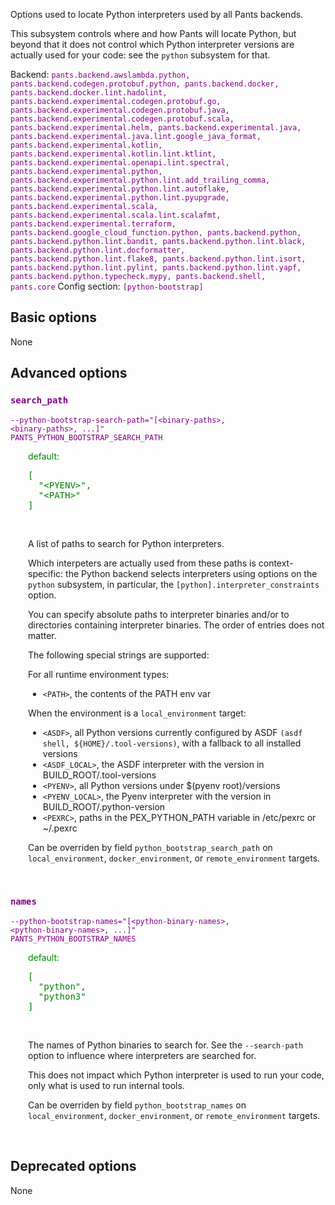 
Options used to locate Python interpreters used by all Pants backends.

This subsystem controls where and how Pants will locate Python, but beyond that it does not control which Python interpreter versions are actually used for your code: see the `python` subsystem for that.

Backend: <span style="color: purple"><code>pants.backend.awslambda.python, pants.backend.codegen.protobuf.python, pants.backend.docker, pants.backend.docker.lint.hadolint, pants.backend.experimental.codegen.protobuf.go, pants.backend.experimental.codegen.protobuf.java, pants.backend.experimental.codegen.protobuf.scala, pants.backend.experimental.helm, pants.backend.experimental.java, pants.backend.experimental.java.lint.google_java_format, pants.backend.experimental.kotlin, pants.backend.experimental.kotlin.lint.ktlint, pants.backend.experimental.openapi.lint.spectral, pants.backend.experimental.python, pants.backend.experimental.python.lint.add_trailing_comma, pants.backend.experimental.python.lint.autoflake, pants.backend.experimental.python.lint.pyupgrade, pants.backend.experimental.scala, pants.backend.experimental.scala.lint.scalafmt, pants.backend.experimental.terraform, pants.backend.google_cloud_function.python, pants.backend.python, pants.backend.python.lint.bandit, pants.backend.python.lint.black, pants.backend.python.lint.docformatter, pants.backend.python.lint.flake8, pants.backend.python.lint.isort, pants.backend.python.lint.pylint, pants.backend.python.lint.yapf, pants.backend.python.typecheck.mypy, pants.backend.shell, pants.core</code></span>
Config section: <span style="color: purple"><code>[python-bootstrap]</code></span>

## Basic options

None

## Advanced options

<div style="color: purple">

### `search_path`

  <code>--python-bootstrap-search-path=&quot;[&lt;binary-paths&gt;, &lt;binary-paths&gt;, ...]&quot;</code><br>
  <code>PANTS_PYTHON_BOOTSTRAP_SEARCH_PATH</code><br>
</div>
<div style="padding-left: 2em;">
<span style="color: green">default: <pre>[
  "&lt;PYENV&gt;",
  "&lt;PATH&gt;"
]</pre></span>

<br>

A list of paths to search for Python interpreters.

Which interpeters are actually used from these paths is context-specific: the Python backend selects interpreters using options on the `python` subsystem, in particular, the `[python].interpreter_constraints` option.

You can specify absolute paths to interpreter binaries and/or to directories containing interpreter binaries. The order of entries does not matter.

The following special strings are supported:

For all runtime environment types:

* `<PATH>`, the contents of the PATH env var

When the environment is a `local_environment` target:

* `<ASDF>`, all Python versions currently configured by ASDF `(asdf shell, ${HOME}/.tool-versions)`, with a fallback to all installed versions
* `<ASDF_LOCAL>`, the ASDF interpreter with the version in BUILD_ROOT/.tool-versions
* `<PYENV>`, all Python versions under $(pyenv root)/versions
* `<PYENV_LOCAL>`, the Pyenv interpreter with the version in BUILD_ROOT/.python-version
* `<PEXRC>`, paths in the PEX_PYTHON_PATH variable in /etc/pexrc or ~/.pexrc

Can be overriden by field `python_bootstrap_search_path` on `local_environment`, `docker_environment`, or `remote_environment` targets.
</div>
<br>

<div style="color: purple">

### `names`

  <code>--python-bootstrap-names=&quot;[&lt;python-binary-names&gt;, &lt;python-binary-names&gt;, ...]&quot;</code><br>
  <code>PANTS_PYTHON_BOOTSTRAP_NAMES</code><br>
</div>
<div style="padding-left: 2em;">
<span style="color: green">default: <pre>[
  "python",
  "python3"
]</pre></span>

<br>

The names of Python binaries to search for. See the `--search-path` option to influence where interpreters are searched for.

This does not impact which Python interpreter is used to run your code, only what is used to run internal tools.

Can be overriden by field `python_bootstrap_names` on `local_environment`, `docker_environment`, or `remote_environment` targets.
</div>
<br>


## Deprecated options

None


